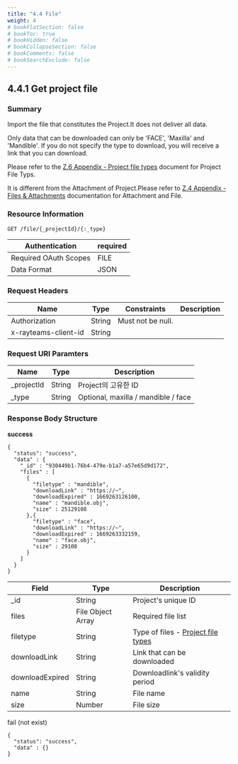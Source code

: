```yaml
---
title: "4.4 File"
weight: 4
# bookFlatSection: false
# bookToc: true
# bookHidden: false
# bookCollapseSection: false
# bookComments: false
# bookSearchExclude: false
---
```


## 4.4.1 Get project file

### Summary

Import the file that constitutes the Project.It does not deliver all data.

Only data that can be downloaded can only be 'FACE', 'Maxilla' and 'Mandible'. If you do not specify the type to download, you will receive a link that you can download.

Please refer to the [Z.6 Appendix - Project file types](/docs/platformapi-appendix/project-file-types/) document for Project File Typs.

It is different from the Attachment of Project.Please refer to [Z.4 Appendix - Files & Attachments](/docs/platformapi-appendix/project-files-and-attachements/) documentation for Attachment and File.

### Resource Information

```
GET /file/{_projectId}/{:_type}
```

| Authentication | required |
| --- | --- |
| Required OAuth Scopes | FILE |
| Data Format | JSON |

### Request Headers

| Name | Type | Constraints | Description |
| --- | --- | --- | --- |
| Authorization | String | Must not be null. |  |
| x-rayteams-client-id | String |  |  |

### Request URI Paramters

| Name | Type | Description |
| --- | --- | --- |
| _projectId | String | Project의 고유한 ID |
| _type | String | Optional, maxilla / mandible / face |

### Response Body Structure

**success**

```
{
  "status": "success",
  "data" : {
    "_id" : "930449b1-76b4-479e-b1a7-a57e65d9d172",
    "files" : [
      {
        "filetype" : "mandible",
        "downloadLink" : "https://~",
        "downloadExpired" : 1669263126100,
        "name" : "mandible.obj",
        "size" : 25129108
      },{
        "filetype" : "face",
        "downloadLink" : "https://~",
        "downloadExpired" : 1669263332159,
        "name" : "face.obj",
        "size" : 29108
      }
    ]
  }
}
```

| Field | Type | Description |
| --- | --- | --- |
| _id | String | Project's unique ID |
| files | File Object Array | Required file list |
|   filetype | String | Type of files - [Project file types](/docs/platformapi-appendix/project-file-types/)  |
|   downloadLink | String | Link that can be downloaded |
|   downloadExpired | String | Downloadlink's validity period |
|   name | String | File name |
|   size | Number | File size |

fail (not exist)

```
{
  "status": "success",
  "data" : {}
}
```
